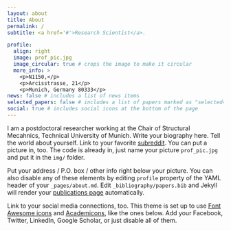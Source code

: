 ```yaml
---
layout: about
title: About
permalink: /
subtitle: <a href='#'>Research Scientist</a>. 

profile:
  align: right
  image: prof_pic.jpg
  image_circular: true # crops the image to make it circular
  more_info: >
    <p>N1150,</p>
    <p>Arcisstrasse, 21</p>
    <p>Munich, Germany 80333</p>
news: false # includes a list of news items
selected_papers: false # includes a list of papers marked as "selected={true}"
social: true # includes social icons at the bottom of the page
---
```

I am a postdoctoral researcher working at the Chair of Structural Mecahnics, Technical University of Munich. 
Write your biography here. Tell the world about yourself. Link to your favorite [subreddit](http://reddit.com). You can put a picture in, too. The code is already in, just name your picture `prof_pic.jpg` and put it in the `img/` folder.

Put your address / P.O. box / other info right below your picture. You can also disable any of these elements by editing `profile` property of the YAML header of your `_pages/about.md`. Edit `_bibliography/papers.bib` and Jekyll will render your [publications page](/al-folio/publications/) automatically.

Link to your social media connections, too. This theme is set up to use [Font Awesome icons](https://fontawesome.com/) and [Academicons](https://jpswalsh.github.io/academicons/), like the ones below. Add your Facebook, Twitter, LinkedIn, Google Scholar, or just disable all of them.
